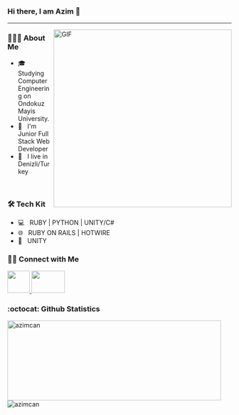### Hi there, I am Azim 👋
<hr/>
<img align="right" alt="GIF" src="https://cdn.dribbble.com/users/583077/screenshots/2428506/ror.gif" width="400" loop="infinite" />

<h3> 👨🏻‍💻 About Me </h3>

- 🎓 &nbsp; Studying Computer Engineering on Ondokuz Mayis University.
- 💼 &nbsp; I'm Junior Full Stack Web Developer
- 💒 &nbsp; I live in Denizli/Turkey

<br>
<h3>🛠 Tech Kit </h3>

- 💻 &nbsp; RUBY | PYTHON | UNITY/C#
- 🌐 &nbsp; RUBY ON RAILS | HOTWIRE
- 🔧 &nbsp; UNITY

<h3> 🤝🏻 Connect with Me </h3>

<a href="https://www.linkedin.com/in/azimcan/" target="_blank" rel="noopener noreferrer">
  <img src="https://cdn.jsdelivr.net/gh/devicons/devicon/icons/linkedin/linkedin-original.svg" width="50"/>
</a>
<a href="https://www.twitter.caom/azmcnkrc" target="_blank" rel="noopener noreferrer">
  <img src="https://cdn.jsdelivr.net/gh/devicons/devicon/icons/twitter/twitter-original.svg" width="75" height="50"/>
</a>

### :octocat: Github Statistics
<p align="left">
<img  src="https://github-readme-stats.vercel.app/api?username=azimcan&show_icons=true&theme=radical" alt="azimcan" width="480" height="180" />
<img src="https://github-readme-stats.vercel.app/api/top-langs/?username=azimcan&layout=compact&hide=html&theme=radical" alt="azimcan"/>
</p>


